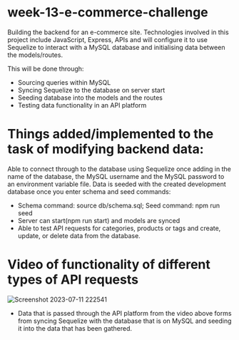 # week-13-e-commerce-challenge

Building the backend for an e-commerce site. Technologies involved in this project include JavaScript, Express, APIs and will configure it to use Sequelize to interact with a MySQL database and initialising data between the models/routes.

This will be done through:
- Sourcing queries within MySQL
- Syncing Sequelize to the database on server start
- Seeding database into the models and the routes
- Testing data functionality in an API platform

# Things added/implemented to the task of modifying backend data:

Able to connect through to the database using Sequelize once adding in the name of the database, the MySQL username and the MySQL password to an environment variable file.
Data is seeded with the created development database once you enter schema and seed commands:
- Schema command: source db/schema.sql;  Seed command: npm run seed
- Server can start(npm run start) and models are synced 
- Able to test API requests for categories, products or tags and create, update, or delete data from the database.

# Video of functionality of different types of API requests


![Screenshot 2023-07-11 222541](https://github.com/AJosueBN/week-13-e-commerce-challenge/assets/129113539/4dd6d37d-812a-4d22-9012-90b8f031e5d7)

- Data that is passed through the API platform from the video above forms from syncing Sequelize with the database that is on MySQL and seeding it into the data that has been gathered.

